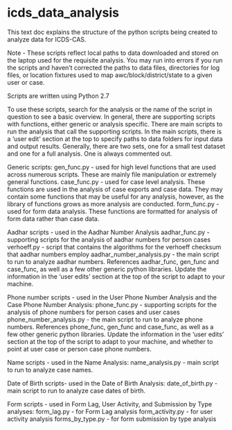 # icds_data_analysis

This text doc explains the structure of the python scripts being created to analyze data for ICDS-CAS.

Note - These scripts reflect local paths to data downloaded and stored on the laptop used for the requisite analysis.  You may run into errors if you run the scripts and haven’t corrected the paths to data files, directories for log files, or location fixtures used to map awc/block/district/state to a given user or case.

Scripts are written using Python 2.7

To use these scripts, search for the analysis or the name of the script in question to see a basic overview.  In general, there are supporting scripts with functions, either generic or analysis specific.  There are main scripts to run the analysis that call the supporting scripts.  In the main scripts, there is a ‘user edit’ section at the top to specify paths to data folders for input data and output results.  Generally, there are two sets, one for a small test dataset and one for a full analysis.  One is always commented out.

Generic scripts:
gen_func.py - used for high level functions that are used across numerous scripts.  These are mainly file manipulation or extremely general functions.
case_func.py - used for case level analysis.  These functions are used in the analysis of case exports and case data.  They may contain some functions that may be useful for any analysis, however, as the library of functions grows as more analysis are conducted.
form_func.py - used for form data analysis.  These functions are formatted for analysis of form data rather than case data.

Aadhar scripts - used in the Aadhar Number Analysis
aadhar_func.py - supporting scripts for the analysis of aadhar numbers for person cases
verhoeff.py - script that contains the algorithms for the verhoeff checksum that aadhar numbers employ
aadhar_number_analysis.py - the main script to run to analyze aadhar numbers.  References aadhar_func, gen_func and case_func, as well as a few other generic python libraries.  Update the information in the ‘user edits’ section at the top of the script to adapt to your machine.

Phone number scripts - used in the User Phone Number Analysis and the Case Phone Number Analysis:
phone_func.py - supporting scripts for the analysis of phone numbers for person cases and user cases
phone_number_analysis.py - the main script to run to analyze phone numbers.  References phone_func, gen_func and case_func, as well as a few other generic python libraries.  Update the information in the ‘user edits’ section at the top of the script to adapt to your machine, and whether to point at user case or person case phone numbers.

Name scripts - used in the Name Analysis:
name_analysis.py - main script to run to analyze case names.

Date of Birth scripts- used in the Date of Birth Analysis:
date_of_birth.py - main script to run to analyze case dates of birth.

Form scripts - used in Form Lag, User Activity, and Submission by Type analyses:
form_lag.py - for Form Lag analysis
form_activity.py - for user activity analysis
forms_by_type.py - for form submission by type analysis
